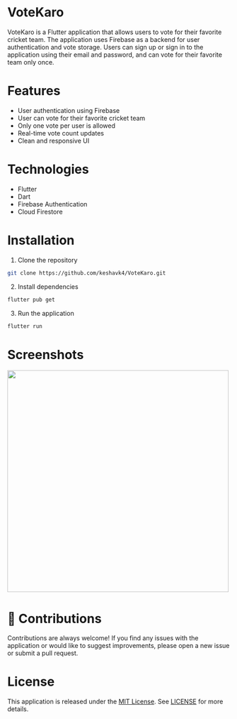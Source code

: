 # VoteKaro
VoteKaro is a Flutter application that allows users to vote for their favorite cricket team. The application uses Firebase as a backend for user authentication and vote storage. Users can sign up or sign in to the application using their email and password, and can vote for their favorite team only once.

# Features
- User authentication using Firebase
- User can vote for their favorite cricket team
- Only one vote per user is allowed
- Real-time vote count updates
- Clean and responsive UI

# Technologies
- Flutter
- Dart
- Firebase Authentication
- Cloud Firestore

# Installation
1. Clone the repository
```sh
git clone https://github.com/keshavk4/VoteKaro.git
```

2. Install dependencies
```sh
flutter pub get
```

3. Run the application
```sh
flutter run
```

# Screenshots
<pre><img src=https://user-images.githubusercontent.com/63634923/231492962-680f7bf5-e0d4-480f-8af2-c287036e6e9d.png height=500>   <img src=https://user-images.githubusercontent.com/63634923/231493050-d8a42567-6993-475a-8886-ae33ec676fd6.png height=500>   <img src=https://user-images.githubusercontent.com/63634923/231493242-eb361df5-a9c0-4c4c-81d0-e5c1e50ab5aa.png height=500></pre>

# :handshake: Contributions
Contributions are always welcome! If you find any issues with the application or would like to suggest improvements, please open a new issue or submit a pull request.

# License
This application is released under the <a href=https://opensource.org/license/mit/>MIT License</a>. See <a href=https://github.com/keshavk4/VoteKaro/blob/main/LICENSE>LICENSE</a> for more details.
